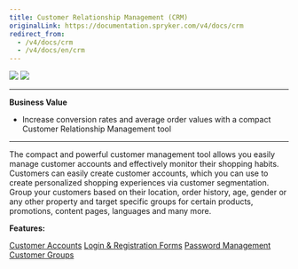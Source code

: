 ```yaml
---
title: Customer Relationship Management (CRM)
originalLink: https://documentation.spryker.com/v4/docs/crm
redirect_from:
  - /v4/docs/crm
  - /v4/docs/en/crm
---
```


<div class='feature-text'>
    <div class='feature-images'>
    <img class="light-mode" src="https://spryker.s3.eu-central-1.amazonaws.com/docs/Document+360/Capabilities+icons/light/CRM.svg"/>
    <img class="dark-mode" src="https://spryker.s3.eu-central-1.amazonaws.com/docs/Document+360/Capabilities+icons/dark/CRM.svg"/>
    </div>
    <div class="feature-text-wrap">

***
**Business Value**
* Increase conversion rates and average order values with a compact Customer Relationship Management tool
***
        
The compact and powerful customer management tool allows you easily manage customer accounts and effectively monitor their shopping habits. Customers can easily create customer accounts, which you can use to create personalized shopping experiences via customer segmentation. Group your customers based on their location, order history, age, gender or any other property and target specific groups for certain products, promotions, content pages, languages and many more.
    </div>
    </div>

**Features:**

<div>
<a class="feature-link" href="https://documentation.spryker.com/v4/docs/customer-accounts">Customer Accounts</a>    
<a class="feature-link" href="https://documentation.spryker.com/v4/docs/login-registration-forms">Login & Registration Forms</a>
<a class="feature-link" href="https://documentation.spryker.com/v4/docs/password-management">Password Management</a>
<a class="feature-link" href="https://documentation.spryker.com/v4/docs/customer-groups ">Customer Groups</a>
</div>
